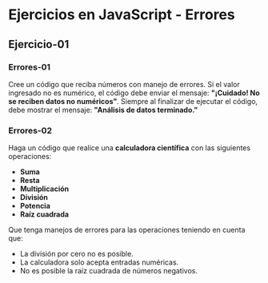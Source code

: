 # Ejercicios en JavaScript - Errores

## Ejercicio-01

### Errores-01

Cree un código que reciba números con manejo de errores. Si el valor ingresado no es numérico, el código debe enviar el mensaje: **"¡Cuidado! No se reciben datos no numéricos"**. Siempre al finalizar de ejecutar el código, debe mostrar el mensaje: **"Análisis de datos terminado."**

### Errores-02

Haga un código que realice una **calculadora científica** con las siguientes operaciones:

* **Suma**
* **Resta**
* **Multiplicación**
* **División**
* **Potencia**
* **Raíz cuadrada**

Que tenga manejos de errores para las operaciones teniendo en cuenta que:

- La división por cero no es posible.
- La calculadora solo acepta entradas numéricas.
- No es posible la raíz cuadrada de números negativos.